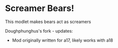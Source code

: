 # Screamer Bears!
This modlet makes bears act as screamers

Doughphunghus's fork - updates:

- Mod originally written for a17, likely works with a18
